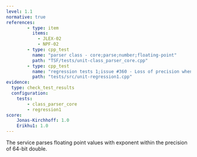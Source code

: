 ```yaml
---
level: 1.1
normative: true
references:
        - type: item
          items:
            - JLEX-02
            - NPF-02
        - type: cpp_test
          name: "parser class - core;parse;number;floating-point"
          path: "TSF/tests/unit-class_parser_core.cpp"
        - type: cpp_test
          name: "regression tests 1;issue #360 - Loss of precision when serializing <double>"
          path: "tests/src/unit-regression1.cpp"
evidence:
  type: check_test_results
  configuration:
    tests: 
        - class_parser_core
        - regression1
score:
    Jonas-Kirchhoff: 1.0
    Erikhu1: 1.0
---
```


The service parses floating point values with exponent within the precision of 64-bit double.